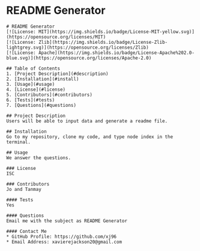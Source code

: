   # README Generator
    # README Generator
    [![License: MIT](https://img.shields.io/badge/License-MIT-yellow.svg)](https://opensource.org/licenses/MIT)
    [![License: Zlib](https://img.shields.io/badge/License-Zlib-lightgrey.svg)](https://opensource.org/licenses/Zlib)
    [![License: Apache](https://img.shields.io/badge/License-Apache%202.0-blue.svg)](https://opensource.org/licenses/Apache-2.0)
    
    ## Table of Contents
    1. [Project Description](#description)
    2. [Installation](#install)
    3. [Usage](#usage)
    4. [License](#license)
    5. [Contributors](#contributors)
    6. [Tests](#tests)
    7. [Questions](#questions)
    
    ## Project Description
    Users will be able to input data and generate a readme file.
    
    ## Installation
    Go to my repository, clone my code, and type node index in the terminal.
    
    ## Usage
    We answer the questions.
    
    ### License
    ISC
    
    ### Contributors
    Jo and Tanmay
    
    #### Tests
    Yes
    
    #### Questions
    Email me with the subject as README Generator

    #### Contact Me
    * GitHub Profile: https://github.com/xj96
    * Email Address: xavierejackson20@gmail.com
  